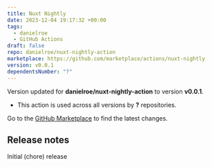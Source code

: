 ```yaml
---
title: Nuxt Nightly
date: 2023-12-04 19:17:32 +00:00
tags:
  - danielroe
  - GitHub Actions
draft: false
repo: danielroe/nuxt-nightly-action
marketplace: https://github.com/marketplace/actions/nuxt-nightly
version: v0.0.1
dependentsNumber: "?"
---
```



Version updated for **danielroe/nuxt-nightly-action** to version **v0.0.1**.
- This action is used across all versions by **?** repositories.

Go to the [GitHub Marketplace](https://github.com/marketplace/actions/nuxt-nightly) to find the latest changes.

## Release notes

Initial (chore) release
